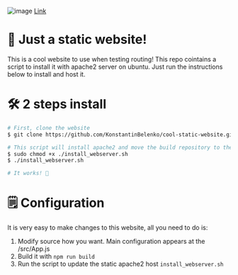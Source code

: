 ![image](https://user-images.githubusercontent.com/90444271/188604949-fbde4ab0-56de-4a22-8fee-f647c1f6163e.png)
[Link](http://coolwebsite1337.s3-website.eu-central-1.amazonaws.com/)

# 👋 Just a static website!
This is a cool website to use when testing routing! This repo cointains a script to install it with apache2 server on ubuntu.
Just run the instructions below to install and host it.

# 🛠 2 steps install
```bash
# First, clone the website
$ git clone https://github.com/KonstantinBelenko/cool-static-website.git && cd cool-static-website

# This script will install apache2 and move the build repository to the /var/ww/html
$ sudo chmod +x ./install_webserver.sh
$ ./install_webserver.sh

# It works! 🥳
```

# 🗒 Configuration
It is very easy to make changes to this website, all you need to do is:
1. Modify source how you want. Main configuration appears at the /src/App.js
2. Build it with `npm run build`
3. Run the script to update the static apache2 host `install_webserver.sh`
